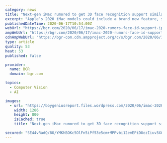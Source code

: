 ```yaml
---
category: news
title: "Next-gen iMac rumored to get 3D face recognition support similar to iPhone and iPad"
excerpt: "Apple’s 2020 iMac models could include a brand new feature, support for the 3D face recognition functionality found on the iPhone and iPad. A rumor indicates that Face ID support will be added to"
publishedDateTime: 2020-06-17T10:54:00Z
webUrl: "https://bgr.com/2020/06/17/imac-2020-rumors-face-id-support-ipad-pro-design/"
ampWebUrl: "https://bgr.com/2020/06/17/imac-2020-rumors-face-id-support-ipad-pro-design/amp/"
cdnAmpWebUrl: "https://bgr-com.cdn.ampproject.org/c/s/bgr.com/2020/06/17/imac-2020-rumors-face-id-support-ipad-pro-design/amp/"
type: article
quality: 53
heat: 53
published: false

provider:
  name: BGR
  domain: bgr.com

topics:
  - Computer Vision
  - AI

images:
  - url: "https://boygeniusreport.files.wordpress.com/2020/06/imac-2020-concept-based-on-leaks.jpg?quality=70&#038;strip=all"
    width: 1286
    height: 800
    isCached: true
    title: "Next-gen iMac rumored to get 3D face recognition support similar to iPhone and iPad"

secured: "SE44vRadQ/8O/YMKhBOKc5OlFn5iPf53e5cm+MPPvbi12emEPiDUezIiuv3XGRiJMB2pucoatiSM2EG5e1Ll6YgknuqxRPOvbwWh8xRSUMb+oznTNdE0lEru2sTnlOfeKVkYwJ/0sgrSVgUEPpRUQaS4nyeTJYsja3+Y97EiOOeMecqgpQYzOSMFlGUaigx/Wq8JhigN8DtMU1lG1ZdxZLPATVqK3Z2FRGfT269n4sB/VmbvhOhZ1O72WIJyN6yHsA+YQ9Ck/j1GEblXsDVNnRlUGDPughniB6BS4xm9+JoQ9fnD8oa2oiIuihNSVGh1axipGzwoepGxAUT6lGvXsQ==;kN+lGyBN5Cjr0nsghilZbg=="
---
```


